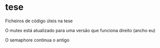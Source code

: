# tese
Ficheiros de código úteis na tese

O mutex está atualizado para uma versão que funciona direito (ancho eu)

O semaphore continua o antigo 
